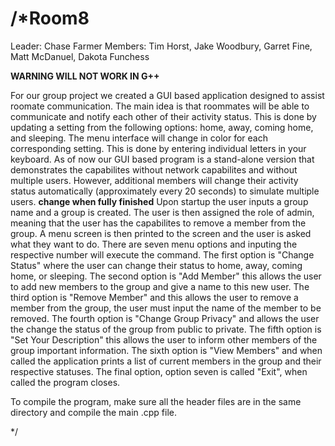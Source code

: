 /*Room8
=====

Leader: Chase Farmer 
Members: Tim Horst, Jake Woodbury, Garret Fine, Matt McDanuel, Dakota Funchess

**WARNING WILL NOT WORK IN G++**

For our group project we created a GUI based application designed to assist roomate communication. The main idea is that roommates will be able to communicate and notify each other of their activity status. This is done by updating a setting from the following options: home, away, coming home, and sleeping. The menu interface will change in color for each corresponding setting. This is done by entering individual letters in your keyboard. As of now our GUI based program is a stand-alone version that demonstrates the capabilites without network capabilites and without multiple users. However, additional members will change their activity status automatically (approximately every 20 seconds) to simulate multiple users.
**change when fully finished**
Upon startup the user inputs a group name and a group is created. The user is then assigned the role of admin, meaning that the user has the capabilites to remove a member from the group. A menu screen is then printed to the screen and the user is asked what they want to do. There are seven menu options and inputing the respective number will execute the command. The first option is "Change Status" where the user can change their status to home, away, coming home, or sleeping. The second option is "Add Member" this allows the user to add new members to the group and give a name to this new user. The third option is "Remove Member" and this allows the user to remove a member from the group, the user must input the name of the member to be removed. The fourth option is "Change Group Privacy" and allows the user the change the status of the group from public to private. The fifth option is "Set Your Description" this allows the user to inform other members of the group important information. The sixth option is "View Members" and when called the application prints a list of current members in the group and their respective statuses. The final option, option seven is called "Exit", when called the program closes.

To compile the program, make sure all the header files are in the same directory and compile the main .cpp file.



*/
